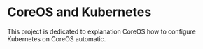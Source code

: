 # CoreOS and Kubernetes
This project is dedicated to explanation CoreOS how to configure Kubernetes on CoreOS automatic.
